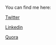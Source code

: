 You can find me here:

[Twitter](https://twitter.com/prabhualways)

[Linkedin](https://www.linkedin.com/in/amarprabhu/)

[Quora](https://www.quora.com/profile/Amar-Prabhu)


<!--
**AmarPrabhu/AmarPrabhu** is a ✨ _special_ ✨ repository because its `README.md` (this file) appears on your GitHub profile.

Here are some ideas to get you started:

- 🔭 I’m currently working on ...
- 🌱 I’m currently learning ...
- 👯 I’m looking to collaborate on ...
- 🤔 I’m looking for help with ...
- 💬 Ask me about ...
- 📫 How to reach me: ...
- 😄 Pronouns: ...
- ⚡ Fun fact: ...
-->
